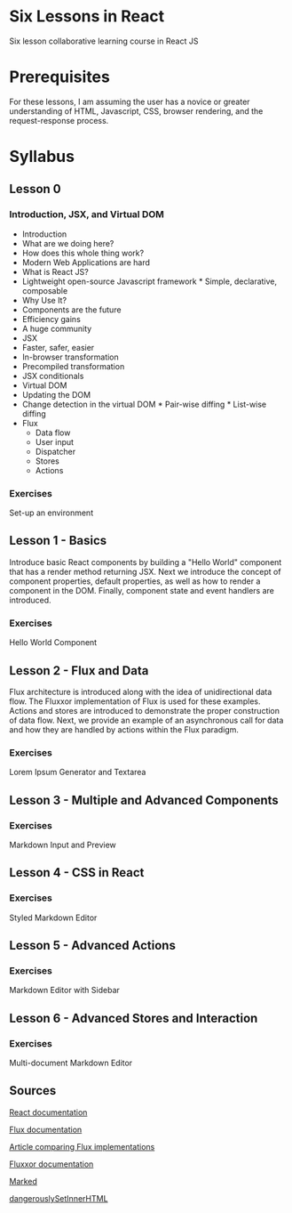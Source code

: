 # Six Lessons in React
Six lesson collaborative learning course in React JS

# Prerequisites
For these lessons, I am assuming the user has a novice or greater understanding of HTML, Javascript, CSS, browser rendering, and the request-response process.

# Syllabus

## Lesson 0
### Introduction, JSX, and Virtual DOM
*  Introduction
  *  What are we doing here?
  *  How does this whole thing work?
  *  Modern Web Applications are hard
*  What is React JS?
  *  Lightweight open-source Javascript framework
    *  Simple, declarative, composable
*  Why Use It?
  * Components are the future
  * Efficiency gains
  * A huge community
*  JSX
  *  Faster, safer, easier
  *  In-browser transformation
  *  Precompiled transformation
  *  JSX conditionals
*  Virtual DOM
  *  Updating the DOM
  *  Change detection in the virtual DOM
    *  Pair-wise diffing
    *  List-wise diffing
* Flux
  * Data flow
  * User input
  * Dispatcher
  * Stores
  * Actions

### Exercises
Set-up an environment

## Lesson 1 - Basics
Introduce basic React components by building a "Hello World" component that has a render method returning JSX. Next we introduce the concept of component properties, default properties, as well as how to render a component in the DOM. Finally, component state and event handlers are introduced.
### Exercises
Hello World Component

## Lesson 2 - Flux and Data
Flux architecture is introduced along with the idea of unidirectional data flow. The Fluxxor implementation of Flux is used for these examples. Actions and stores are introduced to demonstrate the proper construction of data flow. Next, we provide an example of an asynchronous call for data and how they are handled by actions within the Flux paradigm.

### Exercises
Lorem Ipsum Generator and Textarea

## Lesson 3 - Multiple and Advanced Components

### Exercises
Markdown Input and Preview

## Lesson 4 - CSS in React

### Exercises
Styled Markdown Editor

## Lesson 5 - Advanced Actions

### Exercises
Markdown Editor with Sidebar

## Lesson 6 - Advanced Stores and Interaction

### Exercises
Multi-document Markdown Editor

## Sources
[React documentation](https://facebook.github.io/react/index.html)

[Flux documentation](https://facebook.github.io/flux/docs/overview.html)

[Article comparing Flux implementations](https://reactjsnews.com/the-state-of-flux/)

[Fluxxor documentation](http://fluxxor.com/)

[Marked](https://github.com/chjj/marked)

[dangerouslySetInnerHTML](https://facebook.github.io/react/tips/dangerously-set-inner-html.html)
